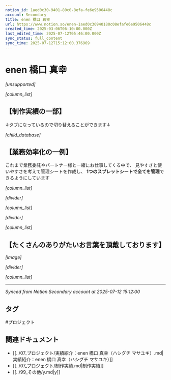 ```yaml
---
notion_id: 1aed0c30-9401-80c0-8efa-fe6e9506448c
account: Secondary
title: enen 橋口 真幸
url: https://www.notion.so/enen-1aed0c30940180c08efafe6e9506448c
created_time: 2025-03-06T06:10:00.000Z
last_edited_time: 2025-07-12T05:46:00.000Z
sync_status: full_content
sync_time: 2025-07-12T15:12:00.376969
---
```


# enen 橋口 真幸

*[unsupported]*

*[column_list]*

## 【制作実績の一部】

↓タブになっているので切り替えることができます↓

*[child_database]*

## 【業務効率化の一例】

これまで業務委託やパートナー様と一緒にお仕事してくる中で、
見やすさと使いやすさを考えて管理シートを作成し、
**1つのスプレットシートで全てを管理**できるようにしています

*[column_list]*

*[divider]*

*[column_list]*

*[divider]*

*[column_list]*

## 【たくさんのありがたいお言葉を頂戴しております】

*[image]*

*[divider]*

*[column_list]*


---

*Synced from Notion Secondary account at 2025-07-12 15:12:00*


## タグ

#プロジェクト 

## 関連ドキュメント

- [[../07_プロジェクト/実績紹介：enen 橋口 真幸（ハシグチ マサユキ）.md|実績紹介：enen 橋口 真幸（ハシグチ マサユキ）]]
- [[../07_プロジェクト/制作実績.md|制作実績]]
- [[../99_その他/y.md|y]]

